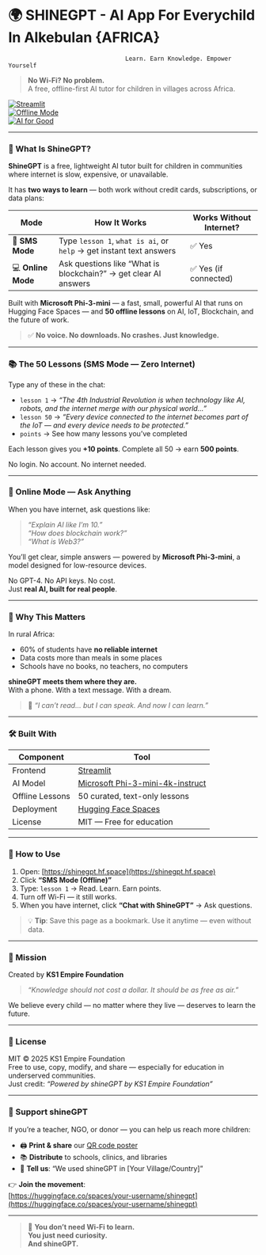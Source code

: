 # 🌍 SHINEGPT - AI App For Everychild In Alkebulan {AFRICA}
                                     Learn. Earn Knowledge. Empower Yourself

> **No Wi-Fi? No problem.**  
> A free, offline-first AI tutor for children in villages across Africa.

[![Streamlit](https://img.shields.io/badge/Interface-Streamlit-blue)](https://streamlit.io)  
[![Offline Mode](https://img.shields.io/badge/SMS--Mode-Offline-green)](https://huggingface.co/spaces/your-username/shinegpt)  
[![AI for Good](https://img.shields.io/badge/Mission-Empower-Affordable)](https://huggingface.co/spaces/your-username/shinegpt)

---

### 🚀 What Is ShineGPT?

**ShineGPT** is a free, lightweight AI tutor built for children in communities where internet is slow, expensive, or unavailable.

It has **two ways to learn** — both work without credit cards, subscriptions, or data plans:

| Mode | How It Works | Works Without Internet? |
|------|--------------|--------------------------|
| 📱 **SMS Mode** | Type `lesson 1`, `what is ai`, or `help` → get instant text answers | ✅ Yes |
| 💻 **Online Mode** | Ask questions like “What is blockchain?” → get clear AI answers | ✅ Yes (if connected) |

Built with **Microsoft Phi-3-mini** — a fast, small, powerful AI that runs on Hugging Face Spaces — and **50 offline lessons** on AI, IoT, Blockchain, and the future of work.

> ✅ **No voice. No downloads. No crashes. Just knowledge.**

---

### 📚 The 50 Lessons (SMS Mode — Zero Internet)

Type any of these in the chat:

- `lesson 1` → *“The 4th Industrial Revolution is when technology like AI, robots, and the internet merge with our physical world...”*
- `lesson 50` → *“Every device connected to the internet becomes part of the IoT — and every device needs to be protected.”*
- `points` → See how many lessons you’ve completed

Each lesson gives you **+10 points**. Complete all 50 → earn **500 points**.

No login. No account. No internet needed.

---

### 💬 Online Mode — Ask Anything

When you have internet, ask questions like:

> _“Explain AI like I’m 10.”_  
> _“How does blockchain work?”_  
> _“What is Web3?”_

You’ll get clear, simple answers — powered by **Microsoft Phi-3-mini**, a model designed for low-resource devices.

No GPT-4. No API keys. No cost.  
Just **real AI, built for real people**.

---

### 🌱 Why This Matters

In rural Africa:
- 60% of students have **no reliable internet**
- Data costs more than meals in some places
- Schools have no books, no teachers, no computers

**shineGPT meets them where they are.**  
With a phone. With a text message. With a dream.

> 💬 *“I can’t read… but I can speak. And now I can learn.”*

---

### 🛠️ Built With

| Component | Tool |
|---------|------|
| Frontend | [Streamlit](https://streamlit.io) |
| AI Model | [Microsoft Phi-3-mini-4k-instruct](https://huggingface.co/microsoft/Phi-3-mini-4k-instruct) |
| Offline Lessons | 50 curated, text-only lessons |
| Deployment | [Hugging Face Spaces](https://huggingface.co/spaces) |
| License | MIT — Free for education |

---

### 📲 How to Use

1. Open: [https://shinegpt.hf.space](https://shinegpt.hf.space)  
2. Click **“SMS Mode (Offline)”**  
3. Type: `lesson 1` → Read. Learn. Earn points.  
4. Turn off Wi-Fi — it still works.  
5. When you have internet, click **“Chat with ShineGPT”** → Ask questions.

> 💡 **Tip**: Save this page as a bookmark. Use it anytime — even without data.

---

### 🙌 Mission

Created by **KS1 Empire Foundation**  
> _“Knowledge should not cost a dollar. It should be as free as air.”_

We believe every child — no matter where they live — deserves to learn the future.

---

### 📜 License

MIT © 2025 KS1 Empire Foundation  
Free to use, copy, modify, and share — especially for education in underserved communities.  
Just credit: _“Powered by shineGPT by KS1 Empire Foundation”_

---

### 📩 Support shineGPT

If you’re a teacher, NGO, or donor — you can help us reach more children:

- 🖨️ **Print & share** our [QR code poster](https://huggingface.co/spaces/your-username/shinegpt)  
- 📚 **Distribute** to schools, clinics, and libraries  
- 💬 **Tell us**: “We used shineGPT in [Your Village/Country]”

👉 **Join the movement**:  
[https://huggingface.co/spaces/your-username/shinegpt](https://huggingface.co/spaces/your-username/shinegpt)

---

> 🌟 **You don’t need Wi-Fi to learn.  
> You just need curiosity.  
> And shineGPT.**
